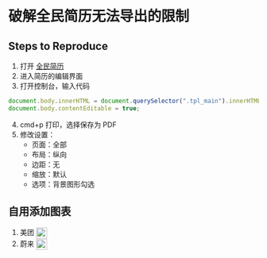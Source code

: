 # 破解全民简历无法导出的限制

## Steps to Reproduce

1. 打开 [全民简历](https://www.qmjianli.com/)
2. 进入简历的编辑界面
3. 打开控制台，输入代码

```javascript
document.body.innerHTML = document.querySelector(".tpl_main").innerHTML;
document.body.contentEditable = true;
```

4. cmd+p 打印，选择保存为 PDF
5. 修改设置：
   - 页面：全部
   - 布局：纵向
   - 边距：无
   - 缩放：默认
   - 选项：背景图形勾选

## 自用添加图表
1. 美团
<img src="https://www.meituan.com/favicon.ico" 
style="width: 22px;vertical-align: middle">
2. 蔚来
<img src="https://www.nio.cn/cdn-static/luban/nextjs/nio-favicon.ico" 
style="text-align: center; text-wrap-mode: nowrap; width: 22px; vertical-align: middle;">